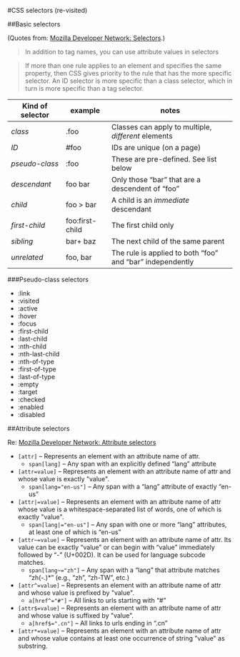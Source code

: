 #CSS selectors (re-visited)

##Basic selectors

(Quotes from: [Mozilla Developer Network: Selectors](https://developer.mozilla.org/en-US/docs/Web/Guide/CSS/Getting_started/Selectors).)

>In addition to tag names, you can use attribute values in selectors

>If more than one rule applies to an element and specifies the same property, then CSS gives priority to the rule that has the more specific selector. An ID selector is more specific than a class selector, which in turn is more specific than a tag selector.

|Kind of selector| example   | notes                                                     |
|----------------|-----------|-----------------------------------------------------------|
| *class*        | .foo      |  Classes can apply to multiple, *different* elements      |
| *ID*           | #foo      |  IDs are unique (on a page)                               |
| *pseudo-class* | :foo      |  These are pre-defined.  See list below                   |
| *descendant*   | foo bar   |  Only those “bar” that are a descendent of “foo”          |
| *child*        | foo > bar |  A child is an *immediate* descendant                     |
| *first-child*  | foo:first-child | The first child only                                |
| *sibling*      | bar+ baz  | The next child of the same parent                         |
| *unrelated*    | foo, bar  | The rule is applied to both “foo” and “bar” independently |

###Pseudo-class selectors

* :link
* :visited
* :active
* :hover
* :focus
* :first-child
* :last-child
* :nth-child
* :nth-last-child
* :nth-of-type
* :first-of-type
* :last-of-type
* :empty
* :target
* :checked
* :enabled
* :disabled

##Attribute selectors

Re: [Mozilla Developer Network: Attribute selectors](https://developer.mozilla.org/en-US/docs/Web/CSS/Attribute_selectors)

* `[attr]` &ndash; Represents an element with an attribute name of attr.
  * `span[lang]` &ndash; Any span with an explicitly defined “lang” attribute
* `[attr=value]` &ndash; Represents an element with an attribute name of attr and whose value is exactly "value".
  * `span[lang="en-us"]` &ndash; Any span with a “lang” attribute of exactly “en-us”
* `[attr|=value]` &ndash; Represents an element with an attribute name of attr whose value is a whitespace-separated list of words, one of which is exactly "value".
  * `span[lang|="en-us"]` &ndash; Any span with one or more “lang” attributes, at least one of which is “en-us”
* `[attr~=value]` &ndash; Represents an element with an attribute name of attr. Its value can be exactly “value” or can begin with “value” immediately followed by “-” (U+002D). It can be used for language subcode matches.
  * `span[lang~="zh"]` &ndash; Any span with a “lang” that attribute matches “zh(-.)*” (e.g., “zh”, “zh-TW”, etc.)
* `[attr^=value]` &ndash; Represents an element with an attribute name of attr and whose value is prefixed by "value".
  * `a[href^="#"]` &ndash; All links to urls starting with “#”
* `[attr$=value]` &ndash; Represents an element with an attribute name of attr and whose value is suffixed by "value".
  * `a[href$=".cn"]` &ndash; All links to urls ending in “.cn”
* `[attr*=value]` &ndash; Represents an element with an attribute name of attr and whose value contains at least one occurrence of string "value" as substring.




